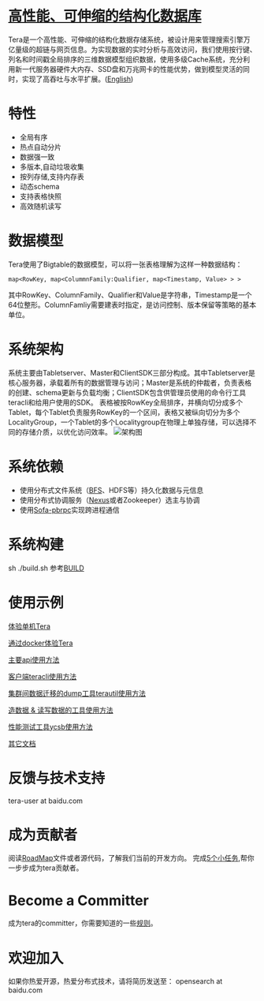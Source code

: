 [高性能、可伸缩的结构化数据库](http://github.com/baidu/tera)
====
Tera是一个高性能、可伸缩的结构化数据存储系统，被设计用来管理搜索引擎万亿量级的超链与网页信息。为实现数据的实时分析与高效访问，我们使用按行键、列名和时间戳全局排序的三维数据模型组织数据，使用多级Cache系统，充分利用新一代服务器硬件大内存、SSD盘和万兆网卡的性能优势，做到模型灵活的同时，实现了高吞吐与水平扩展。([English](README.md))

# 特性
* 全局有序
* 热点自动分片
* 数据强一致
* 多版本,自动垃圾收集
* 按列存储,支持内存表
* 动态schema
* 支持表格快照
* 高效随机读写

# 数据模型
Tera使用了Bigtable的数据模型，可以将一张表格理解为这样一种数据结构：
```
map<RowKey, map<ColummnFamily:Qualifier, map<Timestamp, Value> > >
```
其中RowKey、ColumnFamily、Qualifier和Value是字符串，Timestamp是一个64位整形。ColumnFamliy需要建表时指定，是访问控制、版本保留等策略的基本单位。

# 系统架构
系统主要由Tabletserver、Master和ClientSDK三部分构成。其中Tabletserver是核心服务器，承载着所有的数据管理与访问；Master是系统的仲裁者，负责表格的创建、schema更新与负载均衡；ClientSDK包含供管理员使用的命令行工具teracli和给用户使用的SDK。
表格被按RowKey全局排序，并横向切分成多个Tablet，每个Tablet负责服务RowKey的一个区间，表格又被纵向切分为多个LocalityGroup，一个Tablet的多个Localitygroup在物理上单独存储，可以选择不同的存储介质，以优化访问效率。
![架构图](resources/images/arch.png)

# 系统依赖
* 使用分布式文件系统（[BFS](https://github.com/baidu/bfs)、HDFS等）持久化数据与元信息
* 使用分布式协调服务（[Nexus](https://github.com/baidu/ins/)或者Zookeeper）选主与协调
* 使用[Sofa-pbrpc](https://github.com/baidu/sofa-pbrpc/)实现跨进程通信

# 系统构建
sh ./build.sh 
参考[BUILD](BUILD-cn)

# 使用示例
[体验单机Tera](doc/cn/onebox.md)

[通过docker体验Tera](example/docker/readme-cn.md)

[主要api使用方法](doc/sdk_reference/readme.md)

[客户端teracli使用方法](doc/tools/teracli.md)

[集群间数据迁移的dump工具terautil使用方法](doc/tools/terautil.md)

[造数据 & 读写数据的工具使用方法](doc/tools/benchmark.md)

[性能测试工具ycsb使用方法](doc/tools/ycsb.md)

[其它文档](doc/cn/README.md)

# 反馈与技术支持
tera-user at baidu.com

# 成为贡献者
阅读[RoadMap](doc/cn/roadmap.md)文件或者源代码，了解我们当前的开发方向。
完成[5个小任务](doc/to_be_a_contributor.md),帮你一步步成为tera贡献者。

# Become a Committer
成为tera的committer，你需要知道的一些[规则](doc/cn/to_be_a_committer.md)。

# 欢迎加入
如果你热爱开源，热爱分布式技术，请将简历发送至： 
opensearch at baidu.com
